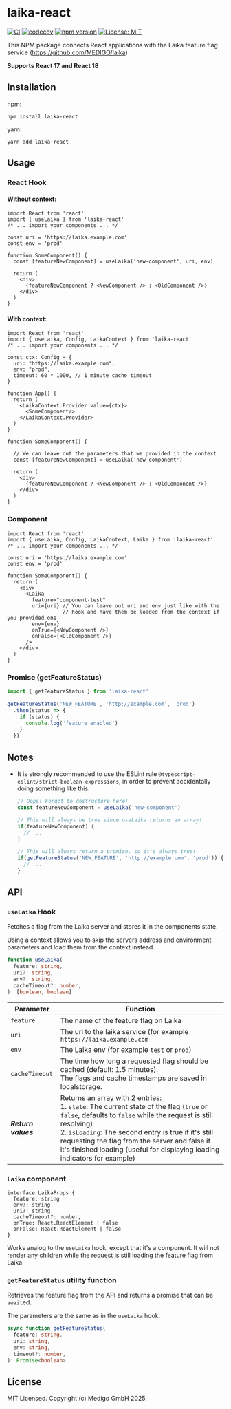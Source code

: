 # laika-react

[![CI](https://github.com/MEDIGO/laika-react/workflows/test/badge.svg)](https://github.com/MEDIGO/laika-react/actions)
[![codecov](https://codecov.io/gh/MEDIGO/laika-react/branch/main/graph/badge.svg)](https://codecov.io/gh/MEDIGO/laika-react)
[![npm version](https://img.shields.io/npm/v/laika-react.svg)](https://www.npmjs.com/package/laika-react)
[![License: MIT](https://img.shields.io/badge/License-MIT-yellow.svg)](https://opensource.org/licenses/MIT)

This NPM package connects React applications with the Laika feature flag service (https://github.com/MEDIGO/laika)

**Supports React 17 and React 18**

## Installation

npm:

```
npm install laika-react
```

yarn:

```
yarn add laika-react
```

## Usage

### React Hook

#### Without context:

```tsx
import React from 'react'
import { useLaika } from 'laika-react'
/* ... import your components ... */

const uri = 'https://laika.example.com'
const env = 'prod'

function SomeComponent() {
  const [featureNewComponent] = useLaika('new-component', uri, env)

  return (
    <div>
      {featureNewComponent ? <NewComponent /> : <OldComponent />}
    </div>
  )
}
```

#### With context:

```tsx
import React from 'react'
import { useLaika, Config, LaikaContext } from 'laika-react'
/* ... import your components ... */

const ctx: Config = {
  uri: "https://laika.example.com",
  env: "prod",
  timeout: 60 * 1000, // 1 minute cache timeout
}

function App() {
  return (
    <LaikaContext.Provider value={ctx}>
      <SomeComponent/>
    </LaikaContext.Provider>
  )
}

function SomeComponent() {

  // We can leave out the parameters that we provided in the context
  const [featureNewComponent] = useLaika('new-component')

  return (
    <div>
      {featureNewComponent ? <NewComponent /> : <OldComponent />}
    </div>
  )
}
```

### Component

```tsx
import React from 'react'
import { useLaika, Config, LaikaContext, Laika } from 'laika-react'
/* ... import your components ... */

const uri = 'https://laika.example.com'
const env = 'prod'

function SomeComponent() {
  return (
    <div>
      <Laika
        feature="component-test"
        uri={uri} // You can leave out uri and env just like with the 
                  // hook and have them be loaded from the context if you provided one
        env={env}
        onTrue={<NewComponent />}
        onFalse={<OldComponent />}
      />
    </div>
  )
}
```



### Promise (getFeatureStatus)

```ts
import { getFeatureStatus } from 'laika-react'

getFeatureStatus('NEW_FEATURE', 'http://example.com', 'prod')
  .then(status => {
    if (status) {
      console.log('feature enabled')
    }
  })
```

## Notes

* It is strongly recommended to use the ESLint rule `@typescript-eslint/strict-boolean-expressions`, in order to prevent accidentally doing something like this:
  ```ts
  // Oops! Forgot to destructure here!
  const featureNewComponent = useLaika('new-component')
  
  // This will always be true since useLaika returns an array!
  if(featureNewComponent) {
    // ...
  }
  
  // This will always return a promise, so it's always true!
  if(getFeatureStatus('NEW_FEATURE', 'http://example.com', 'prod')) {
    // ...
  }
  ```

## API

### `useLaika` Hook

Fetches a flag from the Laika server and stores it in the components state.

Using a context allows you to skip the servers address and environment parameters and load them from the context instead.

```ts
function useLaika(
  feature: string,
  uri?: string,
  env?: string,
  cacheTimeout?: number,
): [boolean, boolean]
```


Parameter | Function
---|---
`feature`| The name of the feature flag on Laika
`uri` | The uri to the laika service (for example `https://laika.example.com`
`env` | The Laika env (for example `test` or `prod`)
`cacheTimeout` | The time how long a requested flag should be cached (default: 1.5 minutes).<br/>The flags and cache timestamps are saved in localstorage.
***Return values*** |  Returns an array with 2 entries:<br/>1. `state`: The current state of the flag (`true` or `false`, defaults to `false` while the request is still resolving)<br/>2. `isLoading`: The second entry is true if it's still requesting the flag from the server and false if it's finished loading (useful for displaying loading indicators for example)

### `Laika` component

```tsx
interface LaikaProps {
  feature: string
  env?: string
  uri?: string
  cacheTimeout?: number,
  onTrue: React.ReactElement | false
  onFalse: React.ReactElement | false
}
```

Works analog to the `useLaika` hook, except that it's a component.
It will not render any children while the request is still loading the feature flag from Laika.

### `getFeatureStatus` utility function

Retrieves the feature flag from the API and returns a promise that can be `await`ed.

The parameters are the same as in the `useLaika` hook.

```ts
async function getFeatureStatus(
  feature: string,
  uri: string,
  env: string,
  timeout?: number,
): Promise<boolean>
```

## License

MIT Licensed. Copyright (c) Medigo GmbH 2025.

